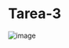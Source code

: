 # Tarea-3

![image](https://github.com/Sanchez28032001/Tarea-3/assets/148785096/9ba67aa2-2f83-4281-a964-84c267987e67)

